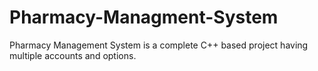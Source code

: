 # Pharmacy-Managment-System
Pharmacy Management System is a complete C++ based project having multiple accounts and options.
